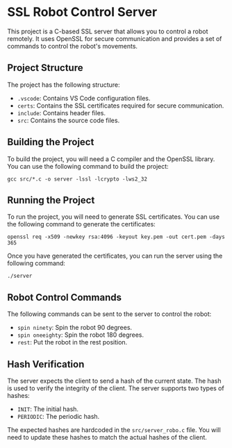 # SSL Robot Control Server

This project is a C-based SSL server that allows you to control a robot remotely. It uses OpenSSL for secure communication and provides a set of commands to control the robot's movements.

## Project Structure

The project has the following structure:

-   `.vscode`: Contains VS Code configuration files.
-   `certs`: Contains the SSL certificates required for secure communication.
-   `include`: Contains header files.
-   `src`: Contains the source code files.

## Building the Project

To build the project, you will need a C compiler and the OpenSSL library. You can use the following command to build the project:

```
gcc src/*.c -o server -lssl -lcrypto -lws2_32
```

## Running the Project

To run the project, you will need to generate SSL certificates. You can use the following command to generate the certificates:

```
openssl req -x509 -newkey rsa:4096 -keyout key.pem -out cert.pem -days 365
```

Once you have generated the certificates, you can run the server using the following command:

```
./server
```

## Robot Control Commands

The following commands can be sent to the server to control the robot:

-   `spin ninety`: Spin the robot 90 degrees.
-   `spin oneeighty`: Spin the robot 180 degrees.
-   `rest`: Put the robot in the rest position.

## Hash Verification

The server expects the client to send a hash of the current state. The hash is used to verify the integrity of the client. The server supports two types of hashes:

-   `INIT`: The initial hash.
-   `PERIODIC`: The periodic hash.

The expected hashes are hardcoded in the `src/server_robo.c` file. You will need to update these hashes to match the actual hashes of the client.
